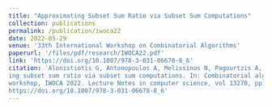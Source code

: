 ```yaml
---
title: "Approximating Subset Sum Ratio via Subset Sum Computations"
collection: publications
permalink: /publication/iwoca22
date: 2022-05-29
venue: '33th International Workshop on Combinatorial Algorithms'
paperurl: '/files/pdf/research/IWOCA22.pdf'
link: 'https://doi.org/10.1007/978-3-031-06678-8_6'
citation: 'Alonistiotis G, Antonopoulos A, Melissinos N, Pagourtzis A, Petsalakis S, Vasilakis M (2022) Approximat-
ing subset sum ratio via subset sum computations. In: Combinatorial algorithms—33rd international
workshop, IWOCA 2022. Lecture Notes in computer science, vol 13270, pp 73–85. Springer, Cham.
https://doi.org/10.1007/978-3-031-06678-8_6'
---
```

